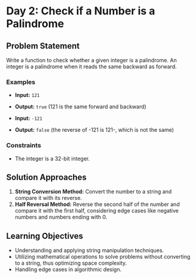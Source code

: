 # Day 2: Check if a Number is a Palindrome

## Problem Statement
Write a function to check whether a given integer is a palindrome. An integer is a palindrome when it reads the same backward as forward.

### Examples
- **Input:** `121`
- **Output:** `true` (121 is the same forward and backward)

- **Input:** `-121`
- **Output:** `false` (the reverse of -121 is 121-, which is not the same)

### Constraints
- The integer is a 32-bit integer.

## Solution Approaches
1. **String Conversion Method:** Convert the number to a string and compare it with its reverse.
2. **Half Reversal Method:** Reverse the second half of the number and compare it with the first half, considering edge cases like negative numbers and numbers ending with 0.

## Learning Objectives
- Understanding and applying string manipulation techniques.
- Utilizing mathematical operations to solve problems without converting to a string, thus optimizing space complexity.
- Handling edge cases in algorithmic design.
